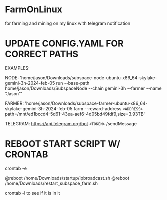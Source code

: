 # FarmOnLinux
for farming and mining on my linux with telegram notification


# UPDATE CONFIG.YAML FOR CORRECT PATHS
EXAMPLES:

NODE: 'home/jason/Downloads/subspace-node-ubuntu-x86_64-skylake-gemini-3h-2024-feb-05 run --base-path home/jason/Downloads/SubspaceNode --chain gemini-3h --farmer --name "Jason"'

FARMER: 'home/jason/Downloads/subspace-farmer-ubuntu-x86_64-skylake-gemini-3h-2024-feb-05 farm --reward-address `<ADDRESS>` path=/mnt/ed1bccd4-5d61-43ea-aef6-4d05bd49fdf9,size=3.93TB'

TELEGRAM: https://api.telegram.org/bot `<TOKEN>` /sendMessage

# REBOOT START SCRIPT W/ CRONTAB
crontab -e

@reboot /home/Downloads/startup/ipbroadcast.sh
@reboot /home/Downloads/restart_subspace_farm.sh


crontab -l to see if it is in it
